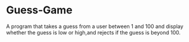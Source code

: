 # Guess-Game
A program that takes a guess from a user between 1 and 100 and display whether the guess is low or high,and rejects if the guess is beyond 100.
